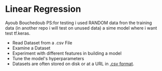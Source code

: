 # Linear Regression
Ayoub Bouchedoub
PS:for testing i used RANDOM data fron the training data (in another repo i will test on unused data)
a sime model where i want test tf.keras.
  - Read Dataset from a .csv File
  - Examine a Dataset
  - Experiment with different features in building a model
  - Tune the model's hyperparameters
  - Datasets are often stored on disk or at a URL in [.csv format](https://wikipedia.org/wiki/Comma-separated_values). 

